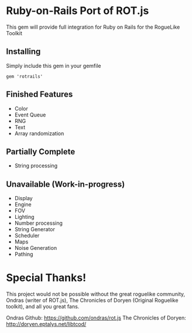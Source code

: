 # Ruby-on-Rails Port of ROT.js

This gem will provide full integration for Ruby on Rails for the RogueLike Toolkit

## Installing

Simply include this gem in your gemfile

    gem 'rotrails'

## Finished Features

* Color
* Event Queue
* RNG
* Text
* Array randomization

## Partially Complete

* String processing

## Unavailable (Work-in-progress)

* Display
* Engine
* FOV
* Lighting
* Number processing
* String Generator
* Scheduler
* Maps
* Noise Generation
* Pathing

# Special Thanks!

This project would not be possible without the great roguelike community, Ondras (writer of ROT.js), The Chronicles of Doryen (Original Roguelike toolkit), and all you great fans.

Ondras Github: https://github.com/ondras/rot.js
The Chronicles of Doryen: http://doryen.eptalys.net/libtcod/